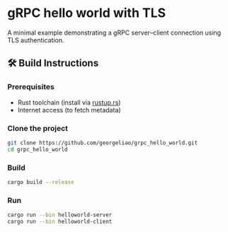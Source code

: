 # gRPC hello world with TLS

A minimal example demonstrating a gRPC server–client connection using TLS authentication.

## 🛠️ Build Instructions

### Prerequisites

- Rust toolchain (install via [rustup.rs](https://rustup.rs))
- Internet access (to fetch metadata)

### Clone the project

```bash
git clone https://github.com/georgeliao/grpc_hello_world.git
cd grpc_hello_world
```

### Build

```bash
cargo build --release
```

### Run

```bash
cargo run --bin helloworld-server
cargo run --bin helloworld-client
```
